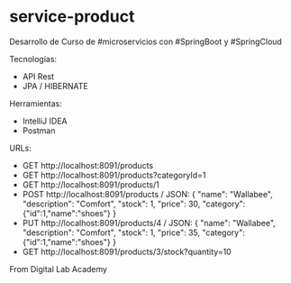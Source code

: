 # service-product

Desarrollo de Curso de #microservicios con #SpringBoot y #SpringCloud 

Tecnologías:
- API Rest
- JPA / HIBERNATE

Herramientas:
- IntelliJ IDEA
- Postman

URLs:
- GET http://localhost:8091/products
- GET http://localhost:8091/products?categoryId=1
- GET http://localhost:8091/products/1
- POST http://localhost:8091/products
/ JSON: {
  "name": "Wallabee",
  "description": "Comfort",
  "stock": 1,
  "price": 30,
  "category": {"id":1,"name":"shoes"}
  }
- PUT http://localhost:8091/products/4 / JSON: {
  "name": "Wallabee",
  "description": "Comfort",
  "stock": 1,
  "price": 35,
  "category": {"id":1,"name":"shoes"}
  }
- GET http://localhost:8091/products/3/stock?quantity=10

From Digital Lab Academy